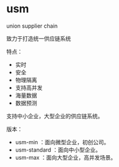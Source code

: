 # usm
union supplier chain 

致力于打造统一供应链系统

特点：
* 实时
* 安全
* 物理隔离
* 支持高并发
* 海量数据
* 数据预测

支持中小企业，大型企业的供应链系统。

版本：
* usm-min ：面向微型企业，初创公司。
* usm-standard ：面向中小型企业。
* usm-max ：面向大型企业，高并发场景。
